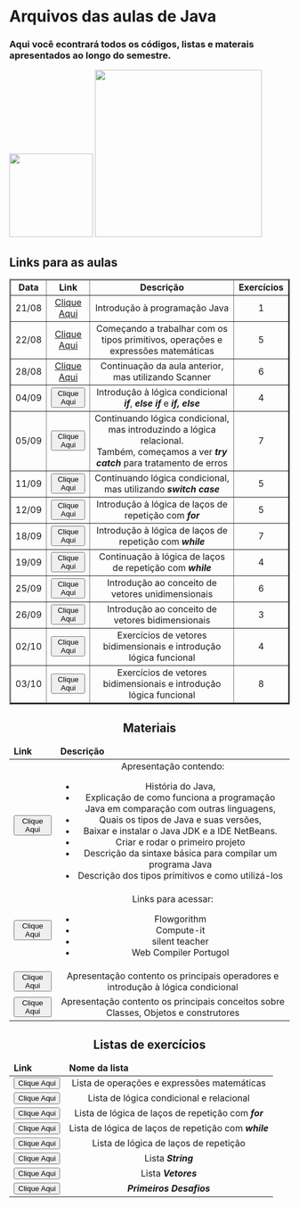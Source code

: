 <div>
<h1>Arquivos das aulas de Java</h1>
<h3>Aqui você econtrará todos os códigos, listas e materais apresentados ao longo do semestre.</h3>
</div>
<div>
<img height="150em" src="https://github-readme-stats.vercel.app/api?username=jcoghi&theme=dracula"/>

<img height="300em" src="https://github-readme-stats.vercel.app/api/top-langs/?username=jcoghi&theme=dracula"/>
</div>
<div>
<h2 aling="center"> Links para as aulas</h2>
<table border=2>
<thead>
<tr>
<td align="center"><strong>Data</strong></td>
<td align="center"><strong>Link</strong></td>
<td align="center"><strong>Descrição<strong></td>
<td align="center"><strong>Exercícios</strong></td>
</tr>
</thead>
<tbody>
<tr>
<td align="center">21/08</td>
<td align="center"><a href="https://github.com/jcoghi/Aula_Java_2023-2/tree/main/aula0821">Clique Aqui</a></td>
<td align="center">Introdução à programação Java</td>
<td align="center">1</td>
</tr>
<tr>
<td align="center">22/08</td>
<td align="center"><a href="https://github.com/jcoghi/Aula_Java_2023-2/tree/main/aula0822">Clique Aqui</a></td>
<td align="center">Começando a trabalhar com os tipos primitivos, operações e expressões matemáticas</td>
<td align="center">5</td>
</tr>
<tr>
<td align="center">28/08</td>
<td align="center"><a href="https://github.com/jcoghi/Aula_Java_2023-2/tree/main/aula0828">Clique Aqui</a></td>
<td align="center">Continuação da aula anterior, mas utilizando Scanner</td>
<td align="center">6</td>
</tr>
<tr>
<td align="center">04/09</td>
<td align="center"><a href="https://github.com/jcoghi/Aula_Java_2023-2/tree/main/aula0904"><button>Clique Aqui</button></a></td>
<td align="center">Introdução à lógica condicional <strong><em>if</em></strong>, <strong><em>else if</em></strong> e <strong><em>if, else </em></strong></td>
<td align="center">4</td>
</tr>
<tr>
<td align="center">05/09</td>
<td align="center"><a href="https://github.com/jcoghi/Aula_Java_2023-2/tree/main/aula0905"><button>Clique Aqui</button></a></td>
<td align="center">Continuando lógica condicional, mas introduzindo a lógica relacional.<br>Também, começamos a ver <strong><em>try catch</em></strong> para tratamento de erros</td>
<td align="center">7</td>
</tr>
<tr>
<td align="center">11/09</td>
<td align="center"><a href="https://github.com/jcoghi/Aula_Java_2023-2/tree/main/aula0911"><button>Clique Aqui</button></a></td>
<td align="center">Continuando lógica condicional, mas utilizando <strong><em>switch case</em><strong></td>
<td align="center">5</td>
</tr>
<tr>
<td align="center">12/09</td>
<td align="center"><a href="https://github.com/jcoghi/Aula_Java_2023-2/tree/main/aula0912"><button>Clique Aqui</button></a></td>
<td align="center">Introdução à lógica de laços de repetição com <strong><em>for</em><strong></td>
<td align="center">5</td>
</tr>
<tr>
<td align="center">18/09</td>
<td align="center"><a href="https://github.com/jcoghi/Aula_Java_2023-2/tree/main/aula0918"><button>Clique Aqui</button></a></td>
<td align="center">Introdução à lógica de laços de repetição com <strong><em>while</em><strong></td>
<td align="center">7</td>
</tr>
<tr>
<td align="center">19/09</td>
<td align="center"><a href="https://github.com/jcoghi/Aula_Java_2023-2/tree/main/aula0919"><button>Clique Aqui</button></a></td>
<td align="center">Continuação à lógica de laços de repetição com <strong><em>while</em><strong></td>
<td align="center">4</td>
</tr>
<tr>
<td align="center">25/09</td>
<td align="center"><a href="https://github.com/jcoghi/Aula_Java_2023-2/tree/main/aula0925"><button>Clique Aqui</button></a></td>
<td align="center">Introdução ao conceito de vetores unidimensionais</td>
<td align="center">6</td>
</tr>
<tr>
<td align="center">26/09</td>
<td align="center"><a href="https://github.com/jcoghi/Aula_Java_2023-2/tree/main/aula0926"><button>Clique Aqui</button></a></td>
<td align="center">Introdução ao conceito de vetores bidimensionais</td>
<td align="center">3</td>
</tr>
<tr>
<td align="center">02/10</td>
<td align="center"><a href="https://github.com/jcoghi/Aula_Java_2023-2/tree/main/aula1002"><button>Clique Aqui</button></a></td>
<td align="center">Exercícios de vetores bidimensionais e introdução lógica funcional</td>
<td align="center">4</td>
</tr>
<tr>
<td align="center">03/10</td>
<td align="center"><a href="https://github.com/jcoghi/Aula_Java_2023-2/tree/main/aula1003"><button>Clique Aqui</button></a></td>
<td align="center">Exercícios de vetores bidimensionais e introdução lógica funcional</td>
<td align="center">8</td>
</tr>
</tbody>
</table>
</div>
<div>
<h2 align="center">Materiais</h2>
<table>
<thead>
<tr>
<td><strong>Link</strong></td>
<td><strong>Descrição</strong></td>
</tr>
</thead>
<tbody>
<tr>
<td align="center"><a href="https://github.com/jcoghi/Aula_Java_2023-2/blob/main/Material/Introducao_Java.pdf"><button>Clique Aqui</button></a></td>
<td align="center">Apresentação contendo:
<ul>
<li> História do Java, </li>
<li> Explicação de como funciona a programação Java em comparação com outras linguagens,</li>
<li>Quais os tipos de Java e suas versões,</li>
<li>Baixar e instalar o Java JDK e a IDE NetBeans.</li>
<li>Criar e rodar o primeiro projeto</li>
<li>Descrição da sintaxe básica para compilar um programa Java</li>
<li>Descrição dos tipos primitivos e como utilizá-los</li>
</ul></td>
</tr>
<tr>
<td align="center"><a href="https://github.com/jcoghi/Aula_Java_2023-2/blob/main/Material/Links%20Importantes.txt"><button>Clique Aqui</button></a></td>
<td align="center">Links para acessar:
<ul>
<li>Flowgorithm</li>
<li>Compute-it</li>
<li>silent teacher</li>
<li>Web Compiler Portugol</li>
</ul></td>
</tr>
<tr>
<td align="center"><a href="https://github.com/jcoghi/Aula_Java_2023-2/blob/main/Material/Operadores_E_Condicional.pdf"><button>Clique Aqui</button></a></td>
<td align="center">Apresentação contento os principais operadores e introdução à lógica condicional </td>
</tr>
<tr>
<td align="center"><a href="https://github.com/jcoghi/Aula_Java_2023-2/blob/main/Material/Introducao_Classe.pdf"><button>Clique Aqui</button></a></td>
<td align="center">Apresentação contento os principais conceitos sobre Classes, Objetos e construtores </td>
</tr>
</tbody>
</table>
</div>
<div>
<h2 align="center">Listas de exercícios</h2>
<table>
<tr>
<thead>
<td><strong>Link</strong></td>
<td><strong>Nome da lista</strong></td>
</tr>
</thead>
<tbody>
<tr>
<td align="center"><a href="https://github.com/jcoghi/Aula_Java_2023-2/blob/main/Material/ListaOperadores.pdf"><button>Clique Aqui</button></a></td>
<td align="center">Lista de operações e expressões matemáticas</td>
</tr>
<tr>
<td align="center"><a href="https://github.com/jcoghi/Aula_Java_2023-2/blob/main/Material/ListaCondicional.pdf"><button>Clique Aqui</button></a></td>
<td align="center">Lista de lógica condicional e relacional</td>
</tr>
<tr>
<td align="center"><a href="https://github.com/jcoghi/Aula_Java_2023-2/blob/main/Material/ListaFor.pdf"><button>Clique Aqui</button></a></td>
<td align="center">Lista de lógica de laços de repetição com <strong><em>for</em></strong></td>
</tr>
<tr>
<td align="center"><a href="https://github.com/jcoghi/Aula_Java_2023-2/blob/main/Material/ListaWhile.pdf"><button>Clique Aqui</button></a></td>
<td align="center">Lista de lógica de laços de repetição com <strong><em>while</em></strong></td>
</tr>
<tr>
<td align="center"><a href="https://github.com/jcoghi/Aula_Java_2023-2/blob/main/Material/ListaLooping.pdf"><button>Clique Aqui</button></a></td>
<td align="center">Lista de lógica de laços de repetição</td>
</tr>
<tr>
<td align="center"><a href="https://github.com/jcoghi/Aula_Java_2023-2/blob/main/Material/ListaString.pdf"><button>Clique Aqui</button></a></td>
<td align="center">Lista <strong><em>String</em></strong></td>
</tr>
<tr>
<td align="center"><a href="https://github.com/jcoghi/Aula_Java_2023-2/blob/main/Material/ListaVetores.pdf"><button>Clique Aqui</button></a></td>
<td align="center">Lista <strong><em>Vetores</em></strong></td>
</tr>
<tr>
<td align="center"><a href="https://github.com/jcoghi/Aula_Java_2023-2/blob/main/Material/ListaDesafios.pdf"><button>Clique Aqui</button></a></td>
<td align="center"><strong><em>Primeiros Desafios</em></strong></td>
</tr>
</tbody>
</table>
</div>